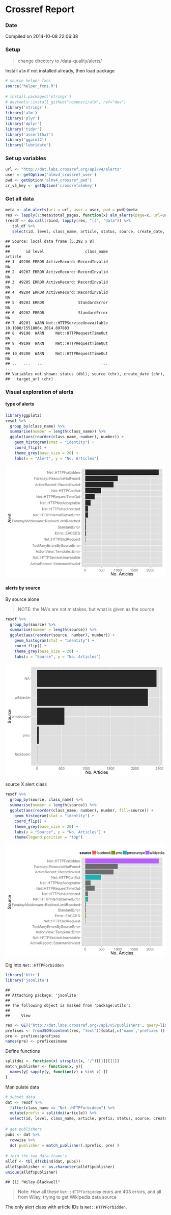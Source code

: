 Crossref Report
========================================================



### Date 

Compiled on 2014-10-08 22:06:38

### Setup

> change directory to /data-quality/alerts/


Install `alm` if not installed already, then load package


```r
# source helper fxns
source("helper_fxns.R")

# install.packages('stringr')
# devtools::install_github("ropensci/alm", ref="dev")
library('stringr')
library('alm')
library('plyr')
library('dplyr')
library('tidyr')
library('assertthat')
library('ggplot2')
library('lubridate')
```



### Set up variables


```r
url <- "http://det.labs.crossref.org/api/v4/alerts"
user <- getOption('almv4_crossref_user')
pwd <- getOption('almv4_crossref_pwd')
cr_v5_key <- getOption('crossrefalmkey')
```

### Get all data


```r
meta <- alm_alerts(url = url, user = user, pwd = pwd)$meta
res <- lapply(1:meta$total_pages, function(x) alm_alerts(page=x, url=url, user=user, pwd=pwd))
(resdf <- do.call(rbind, lapply(res, "[[", "data")) %>% 
   tbl_df %>% 
   select(id, level, class_name, article, status, source, create_date, target_url))
```

```
## Source: local data frame [5,292 x 8]
## 
##       id level                  class_name                      article
## 1  49206 ERROR ActiveRecord::RecordInvalid                           NA
## 2  49207 ERROR ActiveRecord::RecordInvalid                           NA
## 3  49205 ERROR ActiveRecord::RecordInvalid                           NA
## 4  49204 ERROR ActiveRecord::RecordInvalid                           NA
## 5  49203 ERROR               StandardError                           NA
## 6  49202 ERROR               StandardError                           NA
## 7  49201  WARN Net::HTTPServiceUnavailable 10.1080/1551806x.2014.897883
## 8  49198  WARN     Net::HTTPRequestTimeOut                           NA
## 9  49199  WARN     Net::HTTPRequestTimeOut                           NA
## 10 49200  WARN     Net::HTTPRequestTimeOut                           NA
## ..   ...   ...                         ...                          ...
## Variables not shown: status (dbl), source (chr), create_date (chr),
##   target_url (chr)
```

### Visual exploration of alerts

#### type of alerts


```r
library(ggplot2)
resdf %>%
  group_by(class_name) %>%
  summarise(number = length(class_name)) %>%
  ggplot(aes(reorder(class_name, number), number)) +
    geom_histogram(stat = "identity") + 
    coord_flip() +
    theme_grey(base_size = 20) +
    labs(x = "Alert", y = "No. Articles")
```

![plot of chunk alerttypes](figure/alerttypes.png) 

#### alerts by source

By source alone

> NOTE: the NA's are not mistakes, but what is given as the source


```r
resdf %>%
  group_by(source) %>%
  summarise(number = length(source)) %>%
  ggplot(aes(reorder(source, number), number)) +
    geom_histogram(stat = "identity") + 
    coord_flip() +
    theme_grey(base_size = 20) +
    labs(x = "Source", y = "No. Articles")
```

![plot of chunk bysource](figure/bysource.png) 

source X alert class


```r
resdf %>%
  group_by(source, class_name) %>%
  summarise(number = length(source)) %>%
  ggplot(aes(reorder(class_name, number), number, fill=source)) +
    geom_histogram(stat = "identity") + 
    coord_flip() +
    theme_grey(base_size = 20) +
    labs(x = "Source", y = "No. Articles") +
    theme(legend.position = "top")
```

![plot of chunk sourcebyclass](figure/sourcebyclass.png) 

Dig into `Net::HTTPForbidden`


```r
library('httr')
library('jsonlite')
```

```
## 
## Attaching package: 'jsonlite'
## 
## The following object is masked from 'package:utils':
## 
##     View
```

```r
res <- GET('http://det.labs.crossref.org//api/v5/publishers', query=list(api_key=cr_v5_key))
prefixes <- fromJSON(content(res, "text"))$data[,c('name','prefixes')]
pre <- prefixes$prefixes
names(pre) <- prefixes$name
```

Define functions


```r
splitdoi <- function(x) strsplit(x, "/")[[1]][[1]]
match_publisher <- function(x, y){
  names(y[ sapply(y, function(z) x %in% z) ])
}
```

Manipulate data


```r
# subset data
dat <- resdf %>%
  filter(class_name == "Net::HTTPForbidden") %>%
  mutate(prefix = splitdoi(article)) %>%
  select(id, level, class_name, article, prefix, status, source, create_date, target_url)

# get publishers
pubs <- dat %>%
  rowwise %>%
  do( publisher = match_publisher(.$prefix, pre) )

# join the two data.frame's
alldf <- tbl_df(cbind(dat, pubs))
alldf$publisher <- as.character(alldf$publisher)
unique(alldf$publisher)
```

```
## [1] "Wiley-Blackwell"
```

> Note: How all these `Net::HTTPForbidden` erors are 403 errors, and all from Wiley, trying to get Wikipedia data source

The only alert class with article IDs is `Net::HTTPForbidden`.
